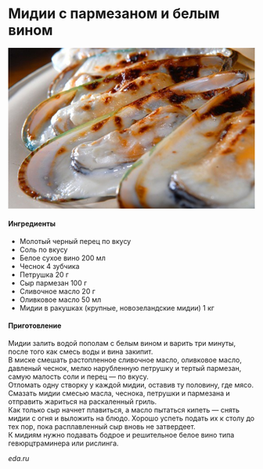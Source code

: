 ﻿---
image: ../pics/midii-s-parmezanom-i-belim-vinom-16629.jpg
---
# Мидии с пармезаном и белым вином

![Мидии с пармезаном и белым вином](../pics/midii-s-parmezanom-i-belim-vinom-16629.jpg)

#### Ингредиенты

* Молотый черный перец по вкусу
* Соль по вкусу
* Белое сухое вино 200 мл
* Чеснок 4 зубчика
* Петрушка 20 г
* Сыр пармезан 100 г
* Сливочное масло 20 г
* Оливковое масло 50 мл
* Мидии в ракушках (крупные, новозеландские мидии) 1 кг

#### Приготовление

Мидии залить водой пополам с белым вином и варить три минуты, после того как смесь воды и вина закипит.  
В миске смешать растопленное сливочное масло, оливковое масло, давленый чеснок, мелко нарубленную петрушку и тертый пармезан, самую малость соли и перец — по вкусу.  
Отломать одну створку у каждой мидии, оставив ту половину, где мясо. Смазать мидии смесью масла, чеснока, петрушки и пармезана и отправить жариться на раскаленный гриль.  
Как только сыр начнет плавиться, а масло пытаться кипеть — снять мидии с огня и выложить на блюдо. Хорошо успеть подать их к столу до тех пор, пока расплавленный сыр вновь не затвердеет.  
К мидиям нужно подавать бодрое и решительное белое вино типа гевюрцтраминера или рислинга.

*eda.ru*

